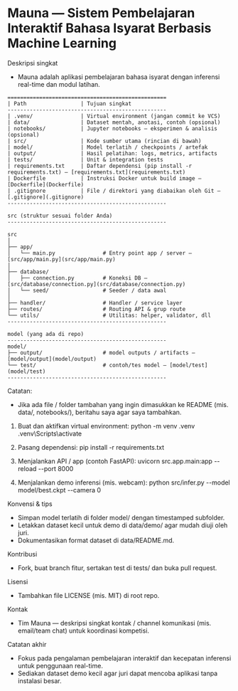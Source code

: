 # Mauna — Sistem Pembelajaran Interaktif Bahasa Isyarat Berbasis Machine Learning

Deskripsi singkat
- Mauna adalah aplikasi pembelajaran bahasa isyarat dengan inferensi real-time dan modul latihan.
```
==================================================
| Path                 | Tujuan singkat
--------------------------------------------------
| .venv/               | Virtual environment (jangan commit ke VCS)
| data/                | Dataset mentah, anotasi, contoh (opsional)
| notebooks/           | Jupyter notebooks — eksperimen & analisis (opsional)
| src/                 | Kode sumber utama (rincian di bawah)
| model/               | Model terlatih / checkpoints / artefak
| output/              | Hasil pelatihan: logs, metrics, artifacts
| tests/               | Unit & integration tests
| requirements.txt     | Daftar dependensi (pip install -r requirements.txt) — [requirements.txt](requirements.txt)
| Dockerfile           | Instruksi Docker untuk build image — [Dockerfile](Dockerfile)
| .gitignore           | File / direktori yang diabaikan oleh Git — [.gitignore](.gitignore)
--------------------------------------------------

src (struktur sesuai folder Anda)
--------------------------------------------------
```
```
src
│
├── app/
│   └── main.py               # Entry point app / server — [src/app/main.py](src/app/main.py)
│
├── database/
│   ├── connection.py         # Koneksi DB — [src/database/connection.py](src/database/connection.py)
│   └── seed/                 # Seeder / data awal
│
├── handler/                  # Handler / service layer
├── routes/                   # Routing API & grup route
└── utils/                    # Utilitas: helper, validator, dll
--------------------------------------------------

model (yang ada di repo)
--------------------------------------------------
model/
├── output/                   # model outputs / artifacts — [model/output](model/output)
└── test/                     # contoh/tes model — [model/test](model/test)
--------------------------------------------------
```
Catatan:
- Jika ada file / folder tambahan yang ingin dimasukkan ke README (mis. data/, notebooks/), beritahu saya agar saya tambahkan.
1. Buat dan aktifkan virtual environment:
   python -m venv .venv
   .venv\Scripts\activate

2. Pasang dependensi:
   pip install -r requirements.txt

3. Menjalankan API / app (contoh FastAPI):
   uvicorn src.app.main:app --reload  --port 8000

4. Menjalankan demo inferensi (mis. webcam):
   python src/infer.py --model model/best.ckpt --camera 0

Konvensi & tips
- Simpan model terlatih di folder model/ dengan timestamped subfolder.
- Letakkan dataset kecil untuk demo di data/demo/ agar mudah diuji oleh juri.
- Dokumentasikan format dataset di data/README.md.

Kontribusi
- Fork, buat branch fitur, sertakan test di tests/ dan buka pull request.

Lisensi
- Tambahkan file LICENSE (mis. MIT) di root repo.

Kontak
- Tim Mauna — deskripsi singkat kontak / channel komunikasi (mis. email/team chat) untuk koordinasi kompetisi.

Catatan akhir
- Fokus pada pengalaman pembelajaran interaktif dan kecepatan inferensi untuk penggunaan real-time.
- Sediakan dataset demo kecil agar juri dapat mencoba aplikasi tanpa instalasi besar.
